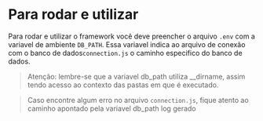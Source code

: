 # Para rodar e utilizar
Para rodar e utilizar o framework você deve preencher o arquivo ```.env``` com a variavel de ambiente ```DB_PATH```. Essa variavel indica ao arquivo de conexão com o banco de dados```connection.js``` o caminho especifico do banco de dados.

> Atenção: lembre-se que a variavel db_path utiliza __dirname, assim tendo acesso ao contexto das pastas em que é executado.

> Caso encontre algum erro no arquivo ```connection.js```, fique atento ao caminho apontado pela variavel db_path log gerado 